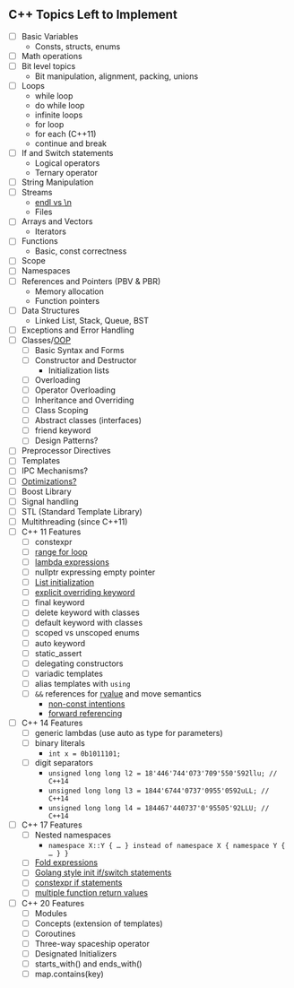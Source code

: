 ## C++ Topics Left to Implement
- [ ] Basic Variables
    - Consts, structs, enums
- [ ] Math operations
- [ ] Bit level topics
    - Bit manipulation, alignment, packing, unions
- [ ] Loops
    - while loop
    - do while loop
    - infinite loops
    - for loop
    - for each (C++11)
    - continue and break
- [ ] If and Switch statements
    - Logical operators
    - Ternary operator
- [ ] String Manipulation
- [ ] Streams
    - [endl vs \n](https://www.geeksforgeeks.org/endl-vs-n-in-cpp/)
    - Files
- [ ] Arrays and Vectors
    - Iterators
- [ ] Functions
    - Basic, const correctness
- [ ] Scope
- [ ] Namespaces
- [ ] References and Pointers (PBV & PBR)
    - Memory allocation
    - Function pointers
- [ ] Data Structures
    - Linked List, Stack, Queue, BST
- [ ] Exceptions and Error Handling
- [ ] Classes/[OOP](https://www.geeksforgeeks.org/object-oriented-programming-in-cpp/)
    - [ ] Basic Syntax and Forms
    - [ ] Constructor and Destructor
      - Initialization lists
    - [ ] Overloading
    - [ ] Operator Overloading
    - [ ] Inheritance and Overriding
    - [ ] Class Scoping
    - [ ] Abstract classes (interfaces)
    - [ ] friend keyword
    - [ ] Design Patterns?
- [ ] Preprocessor Directives
- [ ] Templates
- [ ] IPC Mechanisms?
- [ ] [Optimizations?](https://www.geeksforgeeks.org/basic-code-optimizations-in-c/?ref=rp)
- [ ] Boost Library
- [ ] Signal handling
- [ ] STL (Standard Template Library)
- [ ] Multithreading (since C++11)
- [ ] C++ 11 Features
    - [ ] constexpr
    - [ ] [range for loop](https://en.cppreference.com/w/cpp/language/range-for)
    - [ ] [lambda expressions](https://en.cppreference.com/w/cpp/language/lambda)
    - [ ] nullptr expressing empty pointer
    - [ ] [List initialization](https://en.cppreference.com/w/cpp/language/list_initialization)
    - [ ] [explicit overriding keyword](https://www.geeksforgeeks.org/override-keyword-c/)
    - [ ] final keyword
    - [ ] delete keyword with classes
    - [ ] default keyword with classes
    - [ ] scoped vs unscoped enums
    - [ ] auto keyword
    - [ ] static_assert
    - [ ] delegating constructors
    - [ ] variadic templates
    - [ ] alias templates with `using`
    - [ ] `&&` references for [rvalue](http://www.open-std.org/jtc1/sc22/wg21/docs/papers/2004/n1690.html) and move semantics
        - [non-const intentions](https://www.delftstack.com/howto/cpp/double-ampersand-in-cpp/#:~:text=In%20C%2B%2B11%2C%20the%20double%20ampersand%20sign%20refers%20to,ampersand%20sign%20and%20another%20with%20the%20double%20ampersand.)
        - [forward referencing](https://blog.petrzemek.net/2016/09/17/universal-vs-forwarding-references-in-cpp/)
- [ ] C++ 14 Features
    - [ ] generic lambdas (use auto as type for parameters)
    - [ ] binary literals
       - `int x = 0b1011101;`
    - [ ] digit separators
       - `unsigned long long l2 = 18'446'744'073'709'550'592llu; // C++14`
       - `unsigned long long l3 = 1844'6744'0737'0955'0592uLL; // C++14`
       - `unsigned long long l4 = 184467'440737'0'95505'92LLU; // C++14`
- [ ] C++ 17 Features
    - [ ] Nested namespaces
       - `namespace X::Y { … } instead of namespace X { namespace Y { … } }`
    - [ ] [Fold expressions](https://www.codingame.com/playgrounds/2205/7-features-of-c17-that-will-simplify-your-code/fold-expressions)
    - [ ] [Golang style init if/switch statements](https://www.codingame.com/playgrounds/2205/7-features-of-c17-that-will-simplify-your-code/init-statement-for-ifswitch)
    - [ ] [constexpr if statements](https://www.codingame.com/playgrounds/2205/7-features-of-c17-that-will-simplify-your-code/constexpr-if)
    - [ ] [multiple function return values](https://www.educative.io/edpresso/how-to-return-multiple-values-from-a-function-in-cpp17)
- [ ] C++ 20 Features
    - [ ] Modules
    - [ ] Concepts (extension of templates)
    - [ ] Coroutines
    - [ ] Three-way spaceship operator
    - [ ] Designated Initializers
    - [ ] starts_with() and ends_with()
    - [ ] map.contains(key)